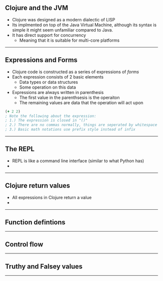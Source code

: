 ## Clojure and the JVM 
- Clojure was designed as a modern dialectic of LISP 
- Its implmented on top of the Java Virtual Machine, although its syntax is simple it might seem unfamiliar compared to Java. 
- It has direct support for concurrency 
	- Meaning that it is suitable for multi-core platforms
---
## Expressions and Forms 
- Clojure code is constructed as a series of expressions of _forms_
- Each expression consists of 2 basic elements 
	- Data types or data structures
	- Some operation on this data
- Expressions are always written in parenthesis 
	- The first value in the parenthsesis is the operaiton
	- The remaining values are data that the operation will act upon
```clojure
(+ 2 2)
; Note the following about the expression: 
; 1.) The expression is closed in "()"
; 2.) There are no commas normally, things are seperated by whitespace
; 3.) Basic math notations use prefix style instead of infix
```
---
## The REPL
- REPL is like a command line interface (similar to what Python has)
- 
---
## Clojure return values
- All expressions in Clojure return a value 
- 
---
## Function defintions
---
## Control flow
---
## Truthy and Falsey values
---
